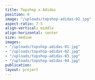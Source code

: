 ```yaml
---
title: Topshop x Adidas
position: 0
image: "/uploads/topshop-adidas-02.jpg"
aspect-ratio: 7-5
align-vertical: middle
align-horizontal: center
size: medium
images:
- "/uploads/topshop-adidas-01.jpg"
- "/uploads/topshop-adidas-02.jpg"
- "/uploads/topshop-adidas-03.jpg"
- "/uploads/topshop-adidas-04.jpg"
publication: 
layout: project
---
```


